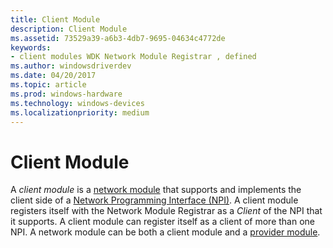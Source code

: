 ```yaml
---
title: Client Module
description: Client Module
ms.assetid: 73529a39-a6b3-4db7-9695-04634c4772de
keywords:
- client modules WDK Network Module Registrar , defined
ms.author: windowsdriverdev
ms.date: 04/20/2017
ms.topic: article
ms.prod: windows-hardware
ms.technology: windows-devices
ms.localizationpriority: medium
---
```


# Client Module


A *client module* is a [network module](network-module.md) that supports and implements the client side of a [Network Programming Interface (NPI)](network-programming-interface.md). A client module registers itself with the Network Module Registrar as a *Client* of the NPI that it supports. A client module can register itself as a client of more than one NPI. A network module can be both a client module and a [provider module](provider-module.md).

 

 





